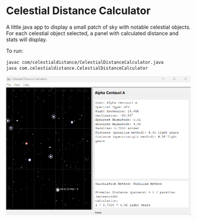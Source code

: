 # Celestial Distance Calculator

A little java app to display a small patch of sky with notable celestial objects. For each celestial object selected, a panel with calculated distance and stats will display.

To run:

```
javac com/celestialdistance/CelestialDistanceCalculator.java
java com.celestialdistance.CelestialDistanceCalculator
```

![Celestial Distance Calculator Screenshot](screenshot1.png)
